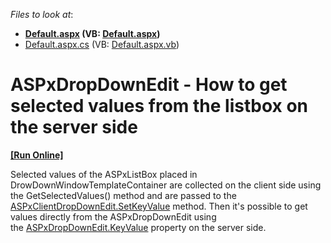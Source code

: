 <!-- default file list -->
*Files to look at*:

* **[Default.aspx](./CS/Default.aspx) (VB: [Default.aspx](./VB/Default.aspx))**
* [Default.aspx.cs](./CS/Default.aspx.cs) (VB: [Default.aspx.vb](./VB/Default.aspx.vb))
<!-- default file list end -->
# ASPxDropDownEdit - How to get selected values from the listbox on the server side
<!-- run online -->
**[[Run Online]](https://codecentral.devexpress.com/e2252/)**
<!-- run online end -->


<p>Selected values of the ASPxListBox placed in DrowDownWindowTemplateContainer are collected on the client side using the GetSelectedValues() method and are passed to the <a href="https://documentation.devexpress.com/#AspNet/DevExpressWebScriptsASPxClientDropDownEdit_SetKeyValuetopic">ASPxClientDropDownEdit.SetKeyValue</a> method. Then it's possible to get values directly from the ASPxDropDownEdit using the <a href="https://documentation.devexpress.com/#AspNet/DevExpressWebASPxDropDownEdit_KeyValuetopic">ASPxDropDownEdit.KeyValue</a> property on the server side.</p>

<br/>


